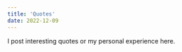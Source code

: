 ```yaml
---
title: 'Quotes'
date: 2022-12-09
---
```


I post interesting quotes or my personal experience here.
